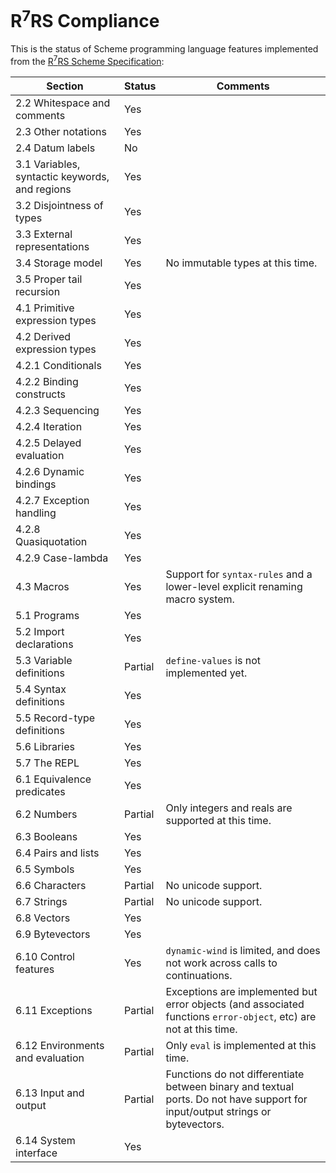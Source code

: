 # R<sup>7</sup>RS Compliance

This is the status of Scheme programming language features implemented from the [R<sup>7</sup>RS Scheme Specification](r7rs.pdf):

Section | Status | Comments
------- | ------ | ---------
2.2 Whitespace and comments | Yes | 
2.3 Other notations | Yes | 
2.4 Datum labels | No |
3.1 Variables, syntactic keywords, and regions | Yes |
3.2 Disjointness of types | Yes |
3.3 External representations | Yes |
3.4 Storage model | Yes | No immutable types at this time.
3.5 Proper tail recursion | Yes |
4.1 Primitive expression types | Yes |
4.2 Derived expression types | Yes | 
4.2.1 Conditionals | Yes | 
4.2.2 Binding constructs | Yes |
4.2.3 Sequencing | Yes | 
4.2.4 Iteration | Yes |
4.2.5 Delayed evaluation | Yes |
4.2.6 Dynamic bindings | Yes | 
4.2.7 Exception handling | Yes |
4.2.8 Quasiquotation | Yes |
4.2.9 Case-lambda | Yes |
4.3 Macros | Yes | Support for `syntax-rules` and a lower-level explicit renaming macro system.
5.1 Programs | Yes |
5.2 Import declarations | Yes |
5.3 Variable definitions | Partial | `define-values` is not implemented yet.
5.4 Syntax definitions | Yes |
5.5 Record-type definitions | Yes | 
5.6 Libraries | Yes |
5.7 The REPL | Yes |
6.1 Equivalence predicates | Yes |
6.2 Numbers | Partial | Only integers and reals are supported at this time.
6.3 Booleans | Yes |
6.4 Pairs and lists | Yes |
6.5 Symbols | Yes |
6.6 Characters | Partial | No unicode support.
6.7 Strings | Partial | No unicode support.
6.8 Vectors | Yes |
6.9 Bytevectors | Yes | 
6.10 Control features | Yes | `dynamic-wind` is limited, and does not work across calls to continuations.
6.11 Exceptions | Partial | Exceptions are implemented but error objects (and associated functions `error-object`, etc) are not at this time. 
6.12 Environments and evaluation | Partial | Only `eval` is implemented at this time.
6.13 Input and output | Partial | Functions do not differentiate between binary and textual ports. Do not have support for input/output strings or bytevectors.
6.14 System interface | Yes | 

